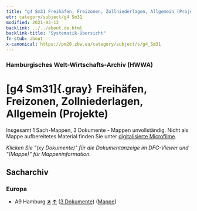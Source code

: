 ```yaml
---
title: "g4 Sm31 Freihäfen, Freizonen, Zollniederlagen, Allgemein (Projekte)"
etr: category/subject/g4 Sm31
modified: 2021-03-13
backlink: ../../about.de.html
backlink-title: "Systematik-Übersicht"
fn-stub: about
x-canonical: https://pm20.zbw.eu/category/subject/s/g4_Sm31
---
```


### Hamburgisches Welt-Wirtschafts-Archiv (HWWA)
# [g4 Sm31]{.gray}&#8201; Freihäfen, Freizonen, Zollniederlagen, Allgemein (Projekte)&#160; 




Insgesamt 1 Sach-Mappen, 3 Dokumente - Mappen unvollständig.
Nicht als Mappe aufbereitetes Material finden Sie unter [digitalisierte Microfilme](/film/h1_sh.de.html).

_Klicken Sie "(xy Dokumente)" für die Dokumentanzeige im DFG-Viewer und "(Mappe)" für Mappeninformation._

## Sacharchiv




### Europa

- A9 Hamburg [**&nearr;**](../../../geo/i/140905/about.de.html "Hamburg (alle Mappen)") [**&uarr;**](../../../geo/about.de.html#A9 "Ländersystematik") (<a href="https://pm20.zbw.eu/dfgview/sh/140905,144494" title="über: Hamburg : Freihäfen, Freizonen, Zollniederlagen, Allgemein (Projekte)" target="_blank">3 Dokumente</a>) ([Mappe](../../../../folder/sh/1409xx/140905/1444xx/144494/about.de.html))


